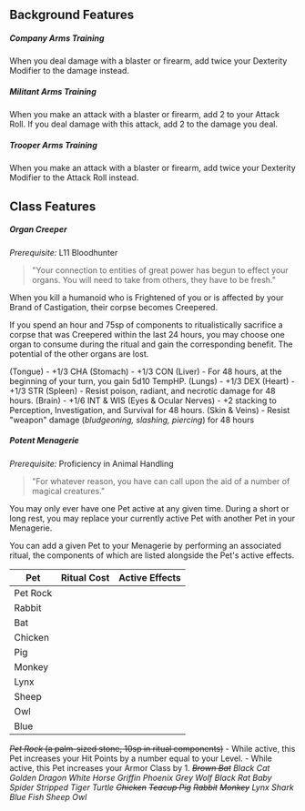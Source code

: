 
## Background Features
##### Company Arms Training
When you deal damage with a blaster or firearm, add twice your Dexterity Modifier to the damage instead.

##### Militant Arms Training
When you make an attack with a blaster or firearm, add 2 to your Attack Roll. If you deal damage with this attack, add 2 to the damage you deal.

##### Trooper Arms Training
When you make an attack with a blaster or firearm, add twice your Dexterity Modifier to the Attack Roll instead.

## Class Features
##### Organ Creeper
*Prerequisite:* L11 Bloodhunter
> "Your connection to entities of great power has begun to effect your organs. You will need to take from others, they have to be fresh."

When you kill a humanoid who is Frightened of you or is affected by your Brand of Castigation, their corpse becomes Creepered.

If you spend an hour and 75sp of components to ritualistically sacrifice a corpse that was Creepered within the last 24 hours, you may choose one organ to consume during the ritual and gain the corresponding benefit. The potential of the other organs are lost.

(Tongue) -  +1/3 CHA
(Stomach) - +1/3 CON
(Liver) - For 48 hours, at the beginning of your turn, you gain 5d10 TempHP.
(Lungs) - +1/3 DEX
(Heart) - +1/3 STR
(Spleen) - Resist poison, radiant, and necrotic damage for 48 hours.
(Brain) - +1/6 INT & WIS
(Eyes & Ocular Nerves) - +2 stacking to Perception, Investigation, and Survival for 48 hours.
(Skin & Veins) - Resist "weapon" damage (*bludgeoning, slashing, piercing*) for 48 hours

##### Potent Menagerie
*Prerequisite:* Proficiency in Animal Handling
> "For whatever reason, you have can call upon the aid of a number of magical creatures."

You may only ever have one Pet active at any given time. During a short or long rest, you may replace your currently active Pet with another Pet in your Menagerie.

You can add a given Pet to your Menagerie by performing an associated ritual, the components of which are listed alongside the Pet's active effects.

| Pet      | Ritual Cost | Active Effects |
| -------- | ----------- | -------------- |
| Pet Rock |             |                |
| Rabbit   |             |                |
| Bat      |             |                |
| Chicken  |             |                |
| Pig      |             |                |
| Monkey   |             |                |
| Lynx     |             |                |
| Sheep    |             |                |
| Owl      |             |                |
| Blue          |             |                |

~~*Pet Rock* (a palm-sized stone, 10sp in ritual components)~~
	- While active, this Pet increases your Hit Points by a number equal to your Level.
	- While active, this Pet increases your Armor Class by 1.
~~*Brown Bat*~~
*Black Cat*
*Golden Dragon*
*White Horse*
*Griffin*
*Phoenix*
*Grey Wolf*
*Black Rat*
*Baby Spider*
*Stripped Tiger*
*Turtle*
~~*Chicken*~~
~~*Teacup Pig*~~
~~*Rabbit*~~
~~*Monkey*~~
*Lynx*
*Shark*
*Blue Fish*
*Sheep*
*Owl*
